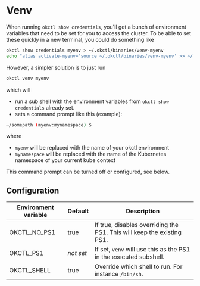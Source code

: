 # Venv

When running `okctl show credentials`, you'll get a bunch of environment variables that need to be set for you to
access the cluster. To be able to set these quickly in a new terminal, you could do something like

```bash
okctl show credentials myenv > ~/.okctl/binaries/venv-myenv
echo "alias activate-myenv='source ~/.okctl/binaries/venv-myenv' >> ~/.bash_aliases"
```

However, a simpler solution is to just run

```bash
okctl venv myenv
```

which will
* run a sub shell with the environment variables from `okctl show credentials` already set.
* sets a command prompt like this (example):

```bash
~/somepath (myenv:mynamespace) $
```

where

* `myenv` will be replaced with the name of your okctl environment
* `mynamespace` will be replaced with the name of the Kubernetes namespace of your current kube context

This command prompt can be turned off or configured, see below.

## Configuration

| Environment variable      | Default   | Description                                                            |
| ------------------        | --------- | ---------------------------------------------------------------------- |
| OKCTL_NO_PS1              | true      | If true, disables overriding the PS1. This will keep the existing PS1. |
| OKCTL_PS1                 | *not set* | If set, `venv` will use this as the PS1 in the executed subshell.      |
| OKCTL_SHELL               | true      | Override which shell to run. For instance `/bin/sh`.                   |


